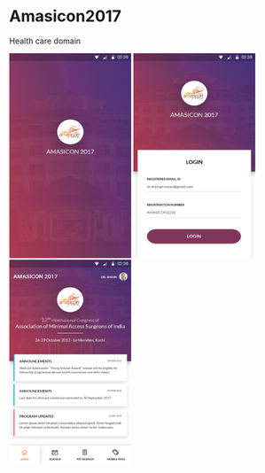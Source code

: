 # Amasicon2017
Health care domain 

<img src="https://github.com/raheez/Amasicon2017/blob/master/1-splash.png" width="220" height="370">  <img src="https://github.com/raheez/Amasicon2017/blob/master/2-login.png" width="220" height="370">  <img src="https://github.com/raheez/Amasicon2017/blob/master/3-dashboard.png" width="220" height="370">

